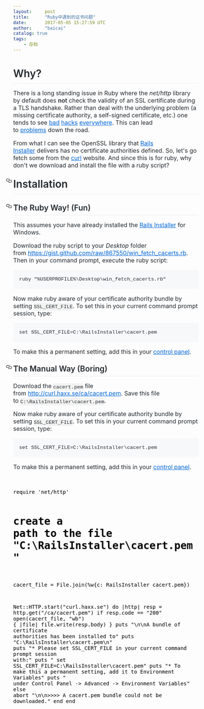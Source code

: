 ```yaml
---
layout:     post
title:      "Ruby中遇到的证书问题"
date:       2017-05-05 15:27:59 UTC
author:     "baicai"
catalog: true
tags:
    - 存档
---
```


<h1 style="font-size: 2em; margin-bottom: 16px; font-weight: 600; line-height: 1.25; padding-bottom: 0.3em; border-bottom: 1px solid rgb(234, 236, 239); color: rgb(36, 41, 46); font-family: -apple-system, BlinkMacSystemFont, &quot;Segoe UI&quot;, Helvetica, Arial, sans-serif, &quot;Apple Color Emoji&quot;, &quot;Segoe UI Emoji&quot;, &quot;Segoe UI Symbol&quot;;">Why?</h1><p style="margin-bottom: 16px; color: rgb(36, 41, 46); font-family: -apple-system, BlinkMacSystemFont, &quot;Segoe UI&quot;, Helvetica, Arial, sans-serif, &quot;Apple Color Emoji&quot;, &quot;Segoe UI Emoji&quot;, &quot;Segoe UI Symbol&quot;; font-size: 16px;">There is a long standing issue in Ruby where the&nbsp;<em>net/http</em>&nbsp;library by default does&nbsp;<span style="font-weight: 600;">not</span>&nbsp;check the validity of an SSL certificate during a TLS handshake. Rather than deal with the underlying problem (a missing certificate authority, a self-signed certificate, etc.) one tends to see&nbsp;<a href="http://stackoverflow.com/questions/1555006/how-do-i-tell-rubys-openssl-library-to-ignore-a-self-signed-certificate-error" style="color: rgb(3, 102, 214);">bad</a>&nbsp;<a href="http://www.ruby-forum.com/topic/129530" style="color: rgb(3, 102, 214);">hacks</a>&nbsp;<a href="http://www.peterkrantz.com/2007/open-uri-cert-verification/" style="color: rgb(3, 102, 214);">everywhere</a>. This can lead to&nbsp;<a href="http://www.rubyinside.com/how-to-cure-nethttps-risky-default-https-behavior-4010.html" style="color: rgb(3, 102, 214);">problems</a>&nbsp;down the road.</p><p style="margin-bottom: 16px; color: rgb(36, 41, 46); font-family: -apple-system, BlinkMacSystemFont, &quot;Segoe UI&quot;, Helvetica, Arial, sans-serif, &quot;Apple Color Emoji&quot;, &quot;Segoe UI Emoji&quot;, &quot;Segoe UI Symbol&quot;; font-size: 16px;">From what I can see the OpenSSL library that&nbsp;<a href="http://railsinstaller.org/" style="color: rgb(3, 102, 214);">Rails Installer</a>&nbsp;delivers has no certificate authorities defined. So, let's go fetch some from the&nbsp;<a href="http://curl.haxx.se/ca/" style="color: rgb(3, 102, 214);">curl</a>&nbsp;website. And since this is for ruby, why don't we download and install the file with a ruby script?</p><h1 style="font-size: 2em; margin-top: 24px; margin-bottom: 16px; font-weight: 600; line-height: 1.25; padding-bottom: 0.3em; border-bottom: 1px solid rgb(234, 236, 239); color: rgb(36, 41, 46); font-family: -apple-system, BlinkMacSystemFont, &quot;Segoe UI&quot;, Helvetica, Arial, sans-serif, &quot;Apple Color Emoji&quot;, &quot;Segoe UI Emoji&quot;, &quot;Segoe UI Symbol&quot;;"><a id="user-content-installation" class="anchor" href="https://gist.github.com/fnichol/867550#installation" aria-hidden="true" style="color: rgb(3, 102, 214); float: left; padding-right: 4px; margin-left: -20px; line-height: 1;"><svg aria-hidden="true" class="octicon octicon-link" height="16" version="1.1" viewBox="0 0 16 16" width="16"><path fill-rule="evenodd" d="M4 9h1v1H4c-1.5 0-3-1.69-3-3.5S2.55 3 4 3h4c1.45 0 3 1.69 3 3.5 0 1.41-.91 2.72-2 3.25V8.59c.58-.45 1-1.27 1-2.09C10 5.22 8.98 4 8 4H4c-.98 0-2 1.22-2 2.5S3 9 4 9zm9-3h-1v1h1c1 0 2 1.22 2 2.5S13.98 12 13 12H9c-.98 0-2-1.22-2-2.5 0-.83.42-1.64 1-2.09V6.25c-1.09.53-2 1.84-2 3.25C6 11.31 7.55 13 9 13h4c1.45 0 3-1.69 3-3.5S14.5 6 13 6z"></path></svg></a>Installation</h1><h2 style="margin-top: 24px; margin-bottom: 16px; font-size: 1.5em; font-weight: 600; line-height: 1.25; padding-bottom: 0.3em; border-bottom: 1px solid rgb(234, 236, 239); color: rgb(36, 41, 46); font-family: -apple-system, BlinkMacSystemFont, &quot;Segoe UI&quot;, Helvetica, Arial, sans-serif, &quot;Apple Color Emoji&quot;, &quot;Segoe UI Emoji&quot;, &quot;Segoe UI Symbol&quot;;"><a id="user-content-the-ruby-way-fun" class="anchor" href="https://gist.github.com/fnichol/867550#the-ruby-way-fun" aria-hidden="true" style="color: rgb(3, 102, 214); float: left; padding-right: 4px; margin-left: -20px; line-height: 1;"><svg aria-hidden="true" class="octicon octicon-link" height="16" version="1.1" viewBox="0 0 16 16" width="16"><path fill-rule="evenodd" d="M4 9h1v1H4c-1.5 0-3-1.69-3-3.5S2.55 3 4 3h4c1.45 0 3 1.69 3 3.5 0 1.41-.91 2.72-2 3.25V8.59c.58-.45 1-1.27 1-2.09C10 5.22 8.98 4 8 4H4c-.98 0-2 1.22-2 2.5S3 9 4 9zm9-3h-1v1h1c1 0 2 1.22 2 2.5S13.98 12 13 12H9c-.98 0-2-1.22-2-2.5 0-.83.42-1.64 1-2.09V6.25c-1.09.53-2 1.84-2 3.25C6 11.31 7.55 13 9 13h4c1.45 0 3-1.69 3-3.5S14.5 6 13 6z"></path></svg></a>The Ruby Way! (Fun)</h2><p style="margin-bottom: 16px; color: rgb(36, 41, 46); font-family: -apple-system, BlinkMacSystemFont, &quot;Segoe UI&quot;, Helvetica, Arial, sans-serif, &quot;Apple Color Emoji&quot;, &quot;Segoe UI Emoji&quot;, &quot;Segoe UI Symbol&quot;; font-size: 16px;">This assumes your have already installed the&nbsp;<a href="http://railsinstaller.org/" style="color: rgb(3, 102, 214);">Rails Installer</a>&nbsp;for Windows.</p><p style="margin-bottom: 16px; color: rgb(36, 41, 46); font-family: -apple-system, BlinkMacSystemFont, &quot;Segoe UI&quot;, Helvetica, Arial, sans-serif, &quot;Apple Color Emoji&quot;, &quot;Segoe UI Emoji&quot;, &quot;Segoe UI Symbol&quot;; font-size: 16px;">Download the ruby script to your&nbsp;<em>Desktop</em>&nbsp;folder from&nbsp;<a href="https://gist.github.com/raw/867550/win_fetch_cacerts.rb" style="color: rgb(3, 102, 214);">https://gist.github.com/raw/867550/win_fetch_cacerts.rb</a>. Then in your command prompt, execute the ruby script:</p><pre style="font-family: SFMono-Regular, Consolas, &quot;Liberation Mono&quot;, Menlo, Courier, monospace; font-size: 13.6px; margin-bottom: 16px; font-stretch: normal; line-height: 1.45; word-wrap: normal; padding: 16px; background-color: rgb(246, 248, 250); border-radius: 3px; color: rgb(36, 41, 46);"><code style="font-family: SFMono-Regular, Consolas, &quot;Liberation Mono&quot;, Menlo, Courier, monospace; font-size: 13.6px; margin: 0px; background-image: initial; background-position: initial; background-size: initial; background-repeat: initial; background-attachment: initial; background-origin: initial; background-clip: initial; border-radius: 3px; word-break: normal; white-space: pre; border: 0px; display: inline; overflow: visible; line-height: inherit; word-wrap: normal;">ruby "%USERPROFILE%\Desktop\win_fetch_cacerts.rb"
</code></pre><p style="margin-bottom: 16px; color: rgb(36, 41, 46); font-family: -apple-system, BlinkMacSystemFont, &quot;Segoe UI&quot;, Helvetica, Arial, sans-serif, &quot;Apple Color Emoji&quot;, &quot;Segoe UI Emoji&quot;, &quot;Segoe UI Symbol&quot;; font-size: 16px;">Now make ruby aware of your certificate authority bundle by setting&nbsp;<code style="font-family: SFMono-Regular, Consolas, &quot;Liberation Mono&quot;, Menlo, Courier, monospace; font-size: 13.6px; padding: 0.2em 0px; margin: 0px; background-color: rgba(27, 31, 35, 0.0470588); border-radius: 3px;">SSL_CERT_FILE</code>. To set this in your current command prompt session, type:</p><pre style="font-family: SFMono-Regular, Consolas, &quot;Liberation Mono&quot;, Menlo, Courier, monospace; font-size: 13.6px; margin-bottom: 16px; font-stretch: normal; line-height: 1.45; word-wrap: normal; padding: 16px; background-color: rgb(246, 248, 250); border-radius: 3px; color: rgb(36, 41, 46);"><code style="font-family: SFMono-Regular, Consolas, &quot;Liberation Mono&quot;, Menlo, Courier, monospace; font-size: 13.6px; margin: 0px; background-image: initial; background-position: initial; background-size: initial; background-repeat: initial; background-attachment: initial; background-origin: initial; background-clip: initial; border-radius: 3px; word-break: normal; white-space: pre; border: 0px; display: inline; overflow: visible; line-height: inherit; word-wrap: normal;">set SSL_CERT_FILE=C:\RailsInstaller\cacert.pem
</code></pre><p style="margin-bottom: 16px; color: rgb(36, 41, 46); font-family: -apple-system, BlinkMacSystemFont, &quot;Segoe UI&quot;, Helvetica, Arial, sans-serif, &quot;Apple Color Emoji&quot;, &quot;Segoe UI Emoji&quot;, &quot;Segoe UI Symbol&quot;; font-size: 16px;">To make this a permanent setting, add this in your&nbsp;<a href="http://www.microsoft.com/resources/documentation/windows/xp/all/proddocs/en-us/environment_variables.mspx?mfr=true" style="color: rgb(3, 102, 214);">control panel</a>.</p><h2 style="margin-top: 24px; margin-bottom: 16px; font-size: 1.5em; font-weight: 600; line-height: 1.25; padding-bottom: 0.3em; border-bottom: 1px solid rgb(234, 236, 239); color: rgb(36, 41, 46); font-family: -apple-system, BlinkMacSystemFont, &quot;Segoe UI&quot;, Helvetica, Arial, sans-serif, &quot;Apple Color Emoji&quot;, &quot;Segoe UI Emoji&quot;, &quot;Segoe UI Symbol&quot;;"><a id="user-content-the-manual-way-boring" class="anchor" href="https://gist.github.com/fnichol/867550#the-manual-way-boring" aria-hidden="true" style="color: rgb(3, 102, 214); float: left; padding-right: 4px; margin-left: -20px; line-height: 1;"><svg aria-hidden="true" class="octicon octicon-link" height="16" version="1.1" viewBox="0 0 16 16" width="16"><path fill-rule="evenodd" d="M4 9h1v1H4c-1.5 0-3-1.69-3-3.5S2.55 3 4 3h4c1.45 0 3 1.69 3 3.5 0 1.41-.91 2.72-2 3.25V8.59c.58-.45 1-1.27 1-2.09C10 5.22 8.98 4 8 4H4c-.98 0-2 1.22-2 2.5S3 9 4 9zm9-3h-1v1h1c1 0 2 1.22 2 2.5S13.98 12 13 12H9c-.98 0-2-1.22-2-2.5 0-.83.42-1.64 1-2.09V6.25c-1.09.53-2 1.84-2 3.25C6 11.31 7.55 13 9 13h4c1.45 0 3-1.69 3-3.5S14.5 6 13 6z"></path></svg></a>The Manual Way (Boring)</h2><p style="margin-bottom: 16px; color: rgb(36, 41, 46); font-family: -apple-system, BlinkMacSystemFont, &quot;Segoe UI&quot;, Helvetica, Arial, sans-serif, &quot;Apple Color Emoji&quot;, &quot;Segoe UI Emoji&quot;, &quot;Segoe UI Symbol&quot;; font-size: 16px;">Download the&nbsp;<code style="font-family: SFMono-Regular, Consolas, &quot;Liberation Mono&quot;, Menlo, Courier, monospace; font-size: 13.6px; padding: 0.2em 0px; margin: 0px; background-color: rgba(27, 31, 35, 0.0470588); border-radius: 3px;">cacert.pem</code>&nbsp;file from&nbsp;<a href="http://curl.haxx.se/ca/cacert.pem" style="color: rgb(3, 102, 214);">http://curl.haxx.se/ca/cacert.pem</a>. Save this file to&nbsp;<code style="font-family: SFMono-Regular, Consolas, &quot;Liberation Mono&quot;, Menlo, Courier, monospace; font-size: 13.6px; padding: 0.2em 0px; margin: 0px; background-color: rgba(27, 31, 35, 0.0470588); border-radius: 3px;">C:\RailsInstaller\cacert.pem</code>.</p><p style="margin-bottom: 16px; color: rgb(36, 41, 46); font-family: -apple-system, BlinkMacSystemFont, &quot;Segoe UI&quot;, Helvetica, Arial, sans-serif, &quot;Apple Color Emoji&quot;, &quot;Segoe UI Emoji&quot;, &quot;Segoe UI Symbol&quot;; font-size: 16px;">Now make ruby aware of your certificate authority bundle by setting&nbsp;<code style="font-family: SFMono-Regular, Consolas, &quot;Liberation Mono&quot;, Menlo, Courier, monospace; font-size: 13.6px; padding: 0.2em 0px; margin: 0px; background-color: rgba(27, 31, 35, 0.0470588); border-radius: 3px;">SSL_CERT_FILE</code>. To set this in your current command prompt session, type:</p><pre style="font-family: SFMono-Regular, Consolas, &quot;Liberation Mono&quot;, Menlo, Courier, monospace; font-size: 13.6px; margin-bottom: 16px; font-stretch: normal; line-height: 1.45; word-wrap: normal; padding: 16px; background-color: rgb(246, 248, 250); border-radius: 3px; color: rgb(36, 41, 46);"><code style="font-family: SFMono-Regular, Consolas, &quot;Liberation Mono&quot;, Menlo, Courier, monospace; font-size: 13.6px; margin: 0px; background-image: initial; background-position: initial; background-size: initial; background-repeat: initial; background-attachment: initial; background-origin: initial; background-clip: initial; border-radius: 3px; word-break: normal; white-space: pre; border: 0px; display: inline; overflow: visible; line-height: inherit; word-wrap: normal;">set SSL_CERT_FILE=C:\RailsInstaller\cacert.pem
</code></pre><p style="color: rgb(36, 41, 46); font-family: -apple-system, BlinkMacSystemFont, &quot;Segoe UI&quot;, Helvetica, Arial, sans-serif, &quot;Apple Color Emoji&quot;, &quot;Segoe UI Emoji&quot;, &quot;Segoe UI Symbol&quot;; font-size: 16px; margin-bottom: 0px !important;">To make this a permanent setting, add this in your&nbsp;<a href="http://www.microsoft.com/resources/documentation/windows/xp/all/proddocs/en-us/environment_variables.mspx?mfr=true" style="color: rgb(3, 102, 214);">control panel</a>.</p><p style="color: rgb(36, 41, 46); font-family: -apple-system, BlinkMacSystemFont, &quot;Segoe UI&quot;, Helvetica, Arial, sans-serif, &quot;Apple Color Emoji&quot;, &quot;Segoe UI Emoji&quot;, &quot;Segoe UI Symbol&quot;; font-size: 16px; margin-bottom: 0px !important;"><br></p><pre style="color: rgb(0, 0, 0); white-space: pre-wrap;">require 'net/http'

# create a path to the file "C:\RailsInstaller\cacert.pem"
cacert_file = File.join(%w{c: RailsInstaller cacert.pem})

Net::HTTP.start("curl.haxx.se") do |http|
  resp = http.get("/ca/cacert.pem")
  if resp.code == "200"
    open(cacert_file, "wb") { |file| file.write(resp.body) }
    puts "\n\nA bundle of certificate authorities has been installed to"
    puts "C:\\RailsInstaller\\cacert.pem\n"
    puts "* Please set SSL_CERT_FILE in your current command prompt session with:"
    puts "     set SSL_CERT_FILE=C:\\RailsInstaller\\cacert.pem"
    puts "* To make this a permanent setting, add it to Environment Variables"
    puts "  under Control Panel -&gt; Advanced -&gt; Environment Variables"
  else
    abort "\n\n&gt;&gt;&gt;&gt; A cacert.pem bundle could not be downloaded."
  end
end</pre>